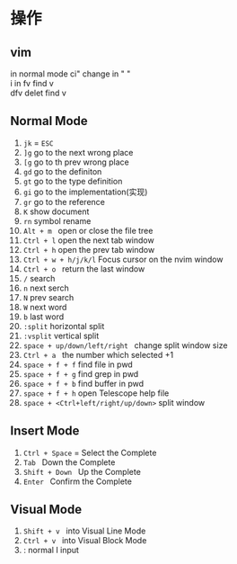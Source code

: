 # 操作
## vim

in normal mode  ci" change in " "   
i        in
fv       find v  
dfv      delet find v
## Normal Mode
1.  ` jk ` = `ESC`
2.  `]g`  go to the next wrong place
3.  `[g`  go to th  prev wrong place
4.  `gd`   go to the definiton
5.  `gt`    go to the type definition
6.  `gi`    go to the implementation(实现)
7. `gr`     go to the reference
8. `K`      show document
9. `rn`      symbol rename
10. `Alt + m ` open or close the file tree
11. `Ctrl + l` open the next tab window
12. `Ctrl + h` open the prev tab window
13. `Ctrl + w + h/j/k/l` Focus cursor on the nvim window
14. `Ctrl + o ` return  the last window
15. `/` search
16. `n` next serch 
17. `N` prev search
18. `W` next word
19. `b` last word
20. `:split` horizontal split
21. `:vsplit` vertical split
22.  `space + up/down/left/right ` change split window size 
23. `Ctrl + a ` the number which selected +1
24. `space + f + f` find file in pwd
24. `space + f + g` find grep in pwd
24. `space + f + b` find buffer in pwd
24. `space + f + h` open Telescope help file
25. `space + <Ctrl+left/right/up/down>` split window

## Insert Mode
1. `Ctrl + Space`  =   Select the Complete
2.  `Tab `  Down the Complete
3.  `Shift + Down `  Up the Complete
4.  `Enter ` Confirm the Complete

## Visual Mode
1. `Shift + v `  into Visual Line Mode 
2. `Ctrl + v `  into Visual Block Mode
3. : normal I input 
